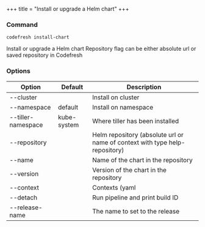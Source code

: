 +++
title = "Install or upgrade a Helm chart"
+++

### Command
`codefresh install-chart`

Install or upgrade a Helm chart
            Repository flag can be either absolute url or saved repository in Codefresh
### Options

Option | Default | Description
--------- | ----------- | -----------
--cluster |  | Install on cluster
--namespace | default | Install on namespace
--tiller-namespace | kube-system | Where tiller has been installed
--repository |  | Helm repository (absolute url or name of context with type help-repository)
--name |  | Name of the chart in the repository
--version |  | Version of the chart in the repository
--context |  | Contexts (yaml || secret-yaml) to be passed to the install
--detach |  | Run pipeline and print build ID
--release-name |  | The name to set to the release
